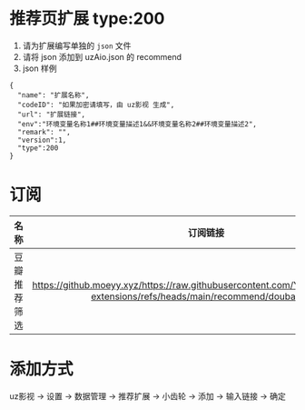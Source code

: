 # 推荐页扩展 type:200
 
1. 请为扩展编写单独的 `json` 文件
2. 请将 json 添加到 uzAio.json 的 recommend
3. json 样例

```
{
  "name": "扩展名称",
  "codeID": "如果加密请填写，由 uz影视 生成",
  "url": "扩展链接",
  "env":"环境变量名称1##环境变量描述1&&环境变量名称2##环境变量描述2",
  "remark": "",
  "version":1,
  "type":200
}
```

# 订阅

|     名称     |                                                     订阅链接                                                      |
| :----------: | :---------------------------------------------------------------------------------------------------------------: |
| 豆瓣推荐筛选 | https://github.moeyy.xyz/https://raw.githubusercontent.com/YYDS678/uzVideo-extensions/refs/heads/main/recommend/douban.json |

# 添加方式

uz影视 -> 设置 -> 数据管理 -> 推荐扩展 -> 小齿轮 -> 添加 -> 输入链接 -> 确定
